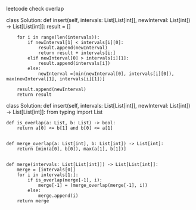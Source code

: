leetcode
check overlap


class Solution:
    def insert(self, intervals: List[List[int]], newInterval: List[int]) -> List[List[int]]:
        result = []

        for i in range(len(intervals)):
            if newInterval[1] < intervals[i][0]:
                result.append(newInterval)
                return result + intervals[i:]
            elif newInterval[0] > intervals[i][1]:
                result.append(intervals[i])
            else:
                newInterval =[min(newInterval[0], intervals[i][0]), max(newInterval[1], intervals[i][1])]

        result.append(newInterval)
        return result



        
class Solution:
    def insert(self, intervals: List[List[int]], newInterval: List[int]) -> List[List[int]]:
    from typing import List

    def is_overlap(a: List, b: List) -> bool:
        return a[0] <= b[1] and b[0] <= a[1]
    
    
    def merge_overlap(a: List[int], b: List[int]) -> List[int]:
        return [min(a[0], b[0]), max(a[1], b[1])]
    
    
    def merge(intervals: List[List[int]]) -> List[List[int]]:
        merge = [intervals[0]]
        for i in intervals[1:]:
            if is_overlap(merge[-1], i):
                merge[-1] = (merge_overlap(merge[-1], i))
            else:
                merge.append(i)
        return merge